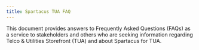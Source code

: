 ```yaml
---
title: Spartacus TUA FAQ
---
```


This document provides answers to Frequently Asked Questions (FAQs) as a service to stakeholders and others who are seeking information regarding Telco & Utilities Storefront (TUA) and about Spartacus for TUA.
